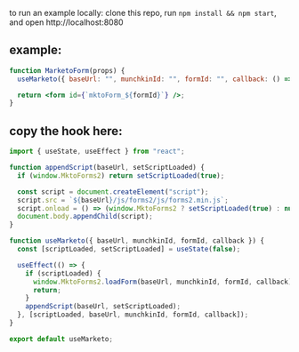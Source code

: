 to run an example locally:
clone this repo, run `npm install && npm start`, and open http://localhost:8080

## example:

```jsx
function MarketoForm(props) {
  useMarketo({ baseUrl: "", munchkinId: "", formId: "", callback: () => {} });

  return <form id={`mktoForm_${formId}`} />;
}
```

## copy the hook here:

```jsx
import { useState, useEffect } from "react";

function appendScript(baseUrl, setScriptLoaded) {
  if (window.MktoForms2) return setScriptLoaded(true);

  const script = document.createElement("script");
  script.src = `${baseUrl}/js/forms2/js/forms2.min.js`;
  script.onload = () => (window.MktoForms2 ? setScriptLoaded(true) : null);
  document.body.appendChild(script);
}

function useMarketo({ baseUrl, munchkinId, formId, callback }) {
  const [scriptLoaded, setScriptLoaded] = useState(false);

  useEffect(() => {
    if (scriptLoaded) {
      window.MktoForms2.loadForm(baseUrl, munchkinId, formId, callback);
      return;
    }
    appendScript(baseUrl, setScriptLoaded);
  }, [scriptLoaded, baseUrl, munchkinId, formId, callback]);
}

export default useMarketo;
```
